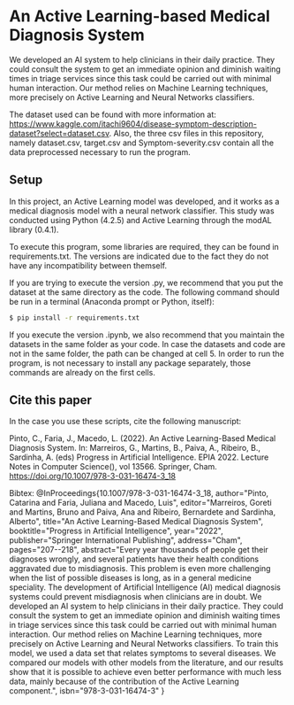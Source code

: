 # An Active Learning-based Medical Diagnosis System

We developed an AI system to help clinicians in their daily practice. They could consult the system to get an immediate opinion and diminish waiting times in triage services since this task could be carried out with minimal human interaction. Our method relies on Machine Learning techniques, more precisely on Active Learning and Neural Networks classifiers. 

The dataset used can be found with more information at: https://www.kaggle.com/itachi9604/disease-symptom-description-dataset?select=dataset.csv. Also, the three csv files in this repository, namely dataset.csv, target.csv and Symptom-severity.csv contain all the data preprocessed necessary to run the program.


## Setup

In this project, an Active Learning model was developed, and it works as a medical diagnosis model with a neural network classifier. This study was conducted using Python (4.2.5) and Active Learning through the modAL library (0.4.1). 

To execute this program, some libraries are required, they can be found in requirements.txt. The versions are indicated due to the fact they do not have any incompatibility between themself. 

If you are trying to execute the version .py, we recommend that you put the dataset at the same directory as the code. The following command should be run in a terminal (Anaconda prompt or Python, itself):

```sh
$ pip install -r requirements.txt
```

If you execute the version .ipynb, we also recommend that you maintain the datasets in the same folder as your code. In case the datasets and code are not in the same folder, the path can be changed at cell 5. In order to run the program, is not necessary to install any package separately, those commands are already on the first cells. 


## Cite this paper

In the case you use these scripts, cite the following manuscript:

Pinto, C., Faria, J., Macedo, L. (2022). An Active Learning-Based Medical Diagnosis System. In: Marreiros, G., Martins, B., Paiva, A., Ribeiro, B., Sardinha, A. (eds) Progress in Artificial Intelligence. EPIA 2022. Lecture Notes in Computer Science(), vol 13566. Springer, Cham. https://doi.org/10.1007/978-3-031-16474-3_18


Bibtex:
@InProceedings{10.1007/978-3-031-16474-3_18,
author="Pinto, Catarina
and Faria, Juliana
and Macedo, Luis",
editor="Marreiros, Goreti
and Martins, Bruno
and Paiva, Ana
and Ribeiro, Bernardete
and Sardinha, Alberto",
title="An Active Learning-Based Medical Diagnosis System",
booktitle="Progress in Artificial Intelligence",
year="2022",
publisher="Springer International Publishing",
address="Cham",
pages="207--218",
abstract="Every year thousands of people get their diagnoses wrongly, and several patients have their health conditions aggravated due to misdiagnosis. This problem is even more challenging when the list of possible diseases is long, as in a general medicine speciality. The development of Artificial Intelligence (AI) medical diagnosis systems could prevent misdiagnosis when clinicians are in doubt. We developed an AI system to help clinicians in their daily practice. They could consult the system to get an immediate opinion and diminish waiting times in triage services since this task could be carried out with minimal human interaction. Our method relies on Machine Learning techniques, more precisely on Active Learning and Neural Networks classifiers. To train this model, we used a data set that relates symptoms to several diseases. We compared our models with other models from the literature, and our results show that it is possible to achieve even better performance with much less data, mainly because of the contribution of the Active Learning component.",
isbn="978-3-031-16474-3"
}
